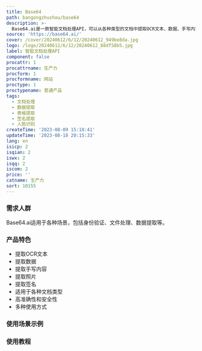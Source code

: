 ```yaml
---
title: Base64
path: bangongzhushou/base64
description: >-
  Base64.ai是一款智能文档处理API，可以从各种类型的文档中提取OCR文本、数据、手写内容、照片和签名。它适用于各种文档类型，包括身份证、驾驶证、护照、签证、收据、发票、表格等。它提供高准确性和安全性，并可通过API、RPA系统、扫描仪、网页和移动应用等多种方式使用。
source: 'https://base64.ai/'
cover: /cover/20240612/6/12/20240612_949be8da.jpg
logo: /logo/20240612/6/12/20240612_88df58b5.jpg
label: 智能文档处理API
component: false
procattr: 1
procattrname: 生产力
procform: 1
procformname: 网站
proctype: 1
proctypename: 普通产品
tags:
  - 文档处理
  - 数据提取
  - 表格提取
  - 签名提取
  - 人脸识别
createTime: '2023-08-09 15:18:41'
updateTime: '2023-08-18 20:15:33'
lang: en
isicp: 2
isqian: 2
iswx: 2
isqq: 2
iscom: 2
price: ''
catname: 生产力
sort: 10155
---
```




### 需求人群
Base64.ai适用于各种场景，包括身份验证、文件处理、数据提取等。

### 产品特色
- 提取OCR文本
- 提取数据
- 提取手写内容
- 提取照片
- 提取签名
- 适用于各种文档类型
- 高准确性和安全性
- 多种使用方式

### 使用场景示例


### 使用教程


  
